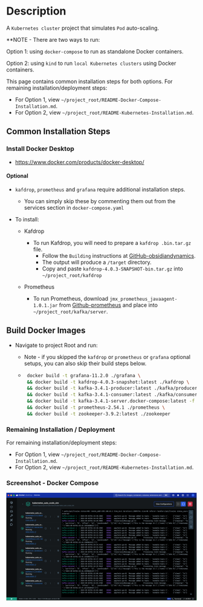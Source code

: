 # Description

A `Kubernetes cluster` project that simulates `Pod` auto-scaling.

\*\*NOTE - There are two ways to run:

Option 1: using `docker-compose` to run as standalone Docker containers.

Option 2: using `kind` to run `local Kubernetes clusters` using Docker containers.

This page contains common installation steps for both options. For remaining installation/deployment steps:

- For Option 1, view `~/project_root/README-Docker-Compose-Installation.md`.
- For Option 2, view `~/project_root/README-Kubernetes-Installation.md`.

## Common Installation Steps

### Install Docker Desktop

- https://www.docker.com/products/docker-desktop/

#### Optional

- `kafdrop`, `prometheus` and `grafana` require additional installation steps.

  - You can simply skip these by commenting them out from the services section in `docker-compose.yaml`

- To install:

  - Kafdrop

    - To run Kafdrop, you will need to prepare a `kafdrop .bin.tar.gz` file.
      - Follow the `Building` instructions at [GitHub-obsidiandynamics](https://github.com/obsidiandynamics/kafdrop).
      - The output will produce a `/target` directory.
      - Copy and paste `kafdrop-4.0.3-SNAPSHOT-bin.tar.gz` into `~/project_root/kafdrop`

  - Prometheus
    - To run Prometheus, download `jmx_prometheus_javaagent-1.0.1.jar` from [Github-prometheus](https://github.com/prometheus/jmx_exporter/releases) and place into `~/project_root/kafka/server`.

## Build Docker Images

- Navigate to project Root and run:

  - Note - if you skipped the `kafdrop` or `prometheus` or `grafana` optional setups, you can also skip their build steps below.

  - ```bash
     docker build -t grafana-11.2.0 ./grafana \
     && docker build -t kafdrop-4.0.3-snapshot:latest ./kafdrop \
     && docker build -t kafka-3.4.1-producer:latest ./kafka/producer \
     && docker build -t kafka-3.4.1-consumer:latest ./kafka/consumer \
     && docker build -t kafka-3.4.1-server.docker-compose:latest -f ./kafka/server/Dockerfile.docker-compose ./kafka/server \
     && docker build -t prometheus-2.54.1 ./prometheus \
     && docker build -t zookeeper-3.9.2:latest ./zookeeper
    ```

### Remaining Installation / Deployment

For remaining installation/deployment steps:

- For Option 1, view `~/project_root/README-Docker-Compose-Installation.md`.
- For Option 2, view `~/project_root/README-Kubernetes-Installation.md`.

### Screenshot - Docker Compose

<img src="/screenshots/docker-compose.png" alt="project screenshot for docker-compose" />
